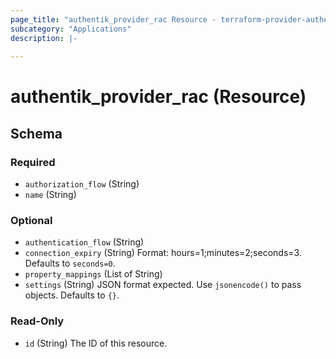 ```yaml
---
page_title: "authentik_provider_rac Resource - terraform-provider-authentik"
subcategory: "Applications"
description: |-
  
---
```


# authentik_provider_rac (Resource)





<!-- schema generated by tfplugindocs -->
## Schema

### Required

- `authorization_flow` (String)
- `name` (String)

### Optional

- `authentication_flow` (String)
- `connection_expiry` (String) Format: hours=1;minutes=2;seconds=3. Defaults to `seconds=0`.
- `property_mappings` (List of String)
- `settings` (String) JSON format expected. Use `jsonencode()` to pass objects. Defaults to `{}`.

### Read-Only

- `id` (String) The ID of this resource.
